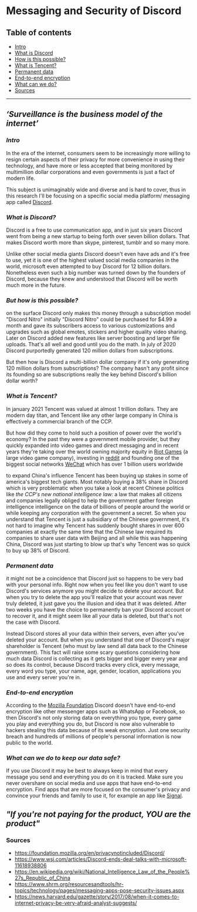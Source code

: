 # **Messaging and Security of Discord**

## **Table of contents**
* [Intro](#intro)
* [What is Discord](#what-is-discord)
* [How is this possible?](#but-how-is-this-possible)
* [What is Tencent?](#what-is-tencent)
* [Permanent data](#permanent-data)
* [End-to-end encryption](#end-to-end-encryption)
* [What can we do?](#what-can-we-do-to-keep-our-data-safe)
* [Sources](#sources)

---

## *‘Surveillance is the business model of the internet’*
### *Intro*
In the era of the internet, consumers seem to be increasingly more willing to resign certain aspects of their privacy for more convenience in using their technology, and have more or less accepted that being monitored by multimillion dollar corporations and even governments is just a fact of modern life.

This subject is unimaginably wide and diverse and is hard to cover, thus in this research I'll be focusing on a specific social media platform/ messaging app called [Discord](https://Discord.gg).

### *What is Discord?*
Discord is a free to use communication app, and in just six years Discord went from being a new startup to being forth over seven billion dollars. That makes Discord worth more than skype, pinterest, tumblr and so many more. 

Unlike other social media giants Discord doesn't even have ads and it's free to use, yet it is one of the highest valued social media companies in the world, microsoft even attempted to buy Discord for 12 billion dollars. Nonetheless even such a big number was turned down by the founders of Discord, because they knew and understood that Discord will be worth much more in the future.

### *But how is this possible?*
on the surface Discord only makes this money
through a subscription model "Discord Nitro"
initially "Discord Nitro" could be
purchased for $4.99 a month and gave its
subscribers access to various
customizations and upgrades such as global emotes, stickers and higher quality video sharing. Later on Discord added
new features like server boosting and
larger file uploads. That's all well
and good until you do the math. In july
of 2020 Discord purportedly generated
120 million dollars from subscriptions.

But then how is Discord a multi-billion
dollar company if it's only generating
120 million dollars from subscriptions? 
The company hasn't any profit since its founding so are
subscriptions really the key behind
Discord's billion dollar worth?

### *What is Tencent?*
In january 2021 Tencent was 
valued at almost 1 trillion dollars. They
are modern day titan, and Tencent like any
other large company in China is
effectively a commercial branch of the
CCP.

But how did they come to hold such a
position of power over the world's
economy?
In the past they were a government
mobile provider, but they quickly expanded
into video games and direct messaging
and in recent years they're taking over
the world owning majority equity in [Riot Games](https://www.riotgames.com/en) (a large video game company), investing in [reddit](https://reddit.com) and founding
one of the biggest social networks
[WeChat](https://www.wechat.com) which has over 1 billion users
worldwide 

to expand China's influence Tencent has
been buying up stakes in some of
america's biggest tech giants. Most
notably buying a 38% share in Discord
which is very problematic when you take
a look at recent Chinese politics like
*the CCP's new national intelligence law:*
a law that makes all citizens and
companies legally obliged to help the
government gather foreign intelligence
intelligence on the data of billions of people
around the world or while keeping any
corporation with the government a secret.
So when you understand that Tencent
is just a subsidiary of the Chinese
government, it's not hard to imagine why
Tencent has suddenly bought shares in
over 600 companies at exactly the same
time that the Chinese law required its
companies to share user data with
Beijing and all while this was happening
China, Discord was just starting to blow
up that's why Tencent was so quick to
buy up 38% of Discord.

### *Permanent data* 
it might not be a coincidence that
Discord just so happens to be very bad with your
personal info. Right now when you feel like you don't want to use Discord's services anymore you might decide to delete your account.
But when you try to delete the app you'll realize that your account was never truly deleted, it just gave you the illusion and idea that it was deleted.
After two weeks you have the choice to permanently ban your Discord account or to recover it, and it might seem like all your data is deleted, but that's not the case with Discord. 

Instead Discord stores all your data within their servers, even after you've deleted your account. But when you understand that one of Discord's major shareholder is Tencent (who must by law send all data back to the Chinese government). This fact will raise some scary questions considering how much data Discord is collecting as it gets bigger and bigger every year and so does its control, because Discord tracks every click, every message, every word you type, your name, age, gender, location, applications you use and every server you're in.

### *End-to-end encryption*
According to the [Mozilla Foundation](https://foundation.mozilla.org/en/privacynotincluded/Discord/) Discord doesn't have
end-to-end encryption like other
messenger apps such as WhatsApp or
Facebook, so then Discord's not
only storing data on everything you type,
every game you play and everything you do, but Discord is now also
vulnerable to hackers stealing this data
because of its weak encryption. Just one security
breach and hundreds of millions of people's
personal information is now public to
the world.

### *What can we do to keep our data safe?*
If you use Discord it may be best to always keep in mind that every message you send and everything you do on it is tracked. Make sure you never overshare on social media and use apps that have end-to-end encryption.
Find apps that are more focused on the consumer's privacy and convince your friends and family to use it, for example an app like [Signal](https://signal.org/nl/).
## *"If you're not paying for the product, YOU are the product"*

### Sources
* https://foundation.mozilla.org/en/privacynotincluded/Discord/
* https://www.wsj.com/articles/Discord-ends-deal-talks-with-microsoft-11618938806
* https://en.wikipedia.org/wiki/National_Intelligence_Law_of_the_People%27s_Republic_of_China
* https://www.shrm.org/resourcesandtools/hr-topics/technology/pages/messaging-apps-pose-security-issues.aspx
* https://news.harvard.edu/gazette/story/2017/08/when-it-comes-to-internet-privacy-be-very-afraid-analyst-suggests/
